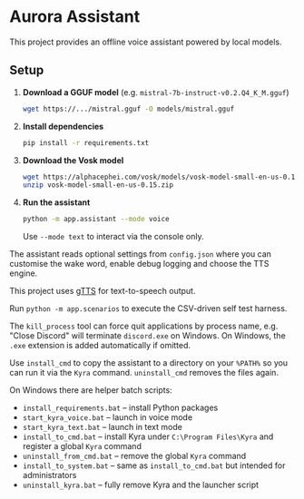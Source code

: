 # Aurora Assistant

This project provides an offline voice assistant powered by local models.

## Setup

1. **Download a GGUF model** (e.g. `mistral-7b-instruct-v0.2.Q4_K_M.gguf`)
   ```bash
   wget https://.../mistral.gguf -O models/mistral.gguf
   ```
2. **Install dependencies**
   ```bash
   pip install -r requirements.txt
   ```
3. **Download the Vosk model**
   ```bash
   wget https://alphacephei.com/vosk/models/vosk-model-small-en-us-0.15.zip
   unzip vosk-model-small-en-us-0.15.zip
   ```
4. **Run the assistant**
   ```bash
   python -m app.assistant --mode voice
   ```
   Use `--mode text` to interact via the console only.

The assistant reads optional settings from `config.json` where you can
customise the wake word, enable debug logging and choose the TTS engine.

This project uses [gTTS](https://gtts.readthedocs.io/) for text-to-speech
output.

Run `python -m app.scenarios` to execute the CSV-driven self test harness.

The `kill_process` tool can force quit applications by process name, e.g.
"Close Discord" will terminate `discord.exe` on Windows. On Windows, the
`.exe` extension is added automatically if omitted.

Use `install_cmd` to copy the assistant to a directory on your `%PATH%` so you
can run it via the `Kyra` command. `uninstall_cmd` removes the files again.

On Windows there are helper batch scripts:

- `install_requirements.bat` – install Python packages
- `start_kyra_voice.bat` – launch in voice mode
- `start_kyra_text.bat` – launch in text mode
- `install_to_cmd.bat` – install Kyra under `C:\Program Files\Kyra` and register a global `Kyra` command
- `uninstall_from_cmd.bat` – remove the global `Kyra` command
- `install_to_system.bat` – same as `install_to_cmd.bat` but intended for administrators
- `uninstall_kyra.bat` – fully remove Kyra and the launcher script
